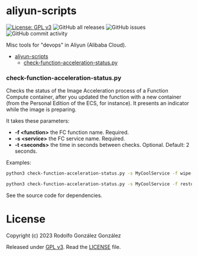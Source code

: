 # aliyun-scripts

[![License: GPL v3](https://img.shields.io/badge/License-GPLv3-blue.svg)](https://www.gnu.org/licenses/gpl-3.0)
![GitHub all releases](https://img.shields.io/github/downloads/rgglez/aliyun-scripts/total) 
![GitHub issues](https://img.shields.io/github/issues/rgglez/aliyun-scripts) 
![GitHub commit activity](https://img.shields.io/github/commit-activity/y/rgglez/aliyun-scripts)

Misc tools for "devops" in Aliyun (Alibaba Cloud).

- [aliyun-scripts](#aliyun-scripts)
    - [check-function-acceleration-status.py](#check-function-acceleration-statuspy)

<a name="#check-function-acceleration-status"></a>
### check-function-acceleration-status.py

Checks the status of the Image Acceleration process of a Function Compute container, after you updated the function with a new container (from the Personal Edition of the ECS, for instance).
It presents an indicator while the image is preparing. 

It takes these parameters:

* **-f \<function\>** the FC function name. Required.
* **-s \<service\>** the FC service name. Required.
* **-t \<seconds\>** the time in seconds between checks. Optional. Default: 2 seconds.

Examples:

```bash
python3 check-function-acceleration-status.py -s MyCoolService -f wipe-data
```

```bash
python3 check-function-acceleration-status.py -s MyCoolService -f restore-backup -t 5
```

See the source code for dependencies.

# License

Copyright (c) 2023 Rodolfo González González

Released under [GPL v3](https://www.gnu.org/licenses/gpl-3.0.en.html). Read the [LICENSE](LICENSE) file.
